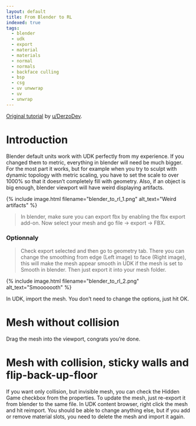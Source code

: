 ```yaml
---
layout: default
title: From Blender to RL
indexed: true
tags:
  - blender
  - udk
  - export
  - material
  - materials
  - normal
  - normals
  - backface culling
  - bsp
  - csg
  - uv unwwrap
  - uv
  - unwrap
---
```


[Original tutorial](https://docs.google.com/document/d/1g4wagWHXDp2n-fJ6_DrnlRG8XaZ6VLJAZ3zgDykga1Q) by [u/DerzoDev](https://www.reddit.com/user/DerzoDev).

# Introduction

Blender default units work with UDK perfectly from my experience. If you changed them to metric, everything in blender will need be much bigger. For the most part it works, but for example when you try to sculpt with dynamic topology with metric scaling, you have to set the scale to over 1000% so that it doesn’t completely fill with geometry. Also, if an object is big enough, blender viewport will have weird displaying artifacts.

{% include image.html filename="blender_to_rl_1.png" alt_text="Weird artifacts" %}

> In blender, make sure you can export fbx by enabling the fbx export add-on. Now select your mesh and go file -> export -> FBX.

### Optionnaly
> Check export selected and then go to geometry tab. There you can change the smoothing from edge (Left image) to face (Right image), this will make the mesh appear smooth in UDK if the mesh is set to Smooth in blender. Then just export it into your mesh folder.

{% include image.html filename="blender_to_rl_2.png" alt_text="Smooooooth" %}

In UDK, import the mesh. You don’t need to change the options, just hit OK.

# Mesh without collision
Drag the mesh into the viewport, congrats you’re done.

# Mesh with collision, sticky walls and flip-back-up-floor
If you want only collision, but invisible mesh, you can check the Hidden Game checkbox from the properties. To update the mesh, just re-export it from blender to the same file. In UDK content browser, right click the mesh and hit reimport. You should be able to change anything else, but if you add or remove material slots, you need to delete the mesh and import it again.
